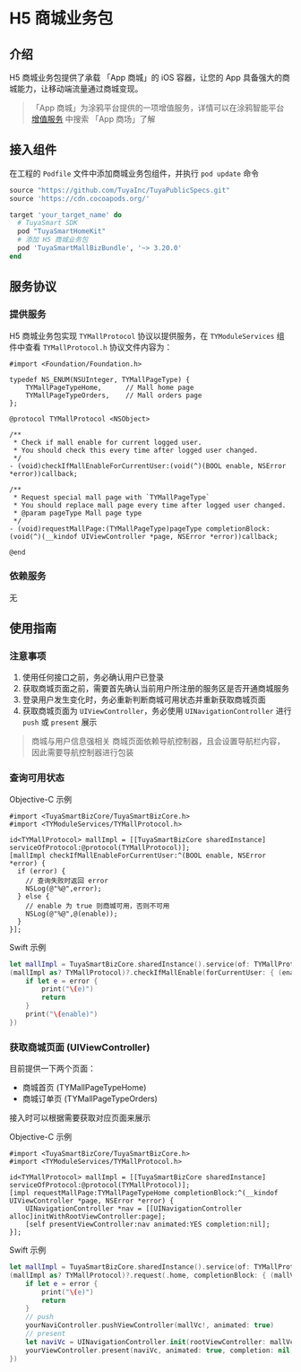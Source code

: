 # H5 商城业务包

## 介绍

H5 商城业务包提供了承载 「App 商城」的 iOS 容器，让您的 App 具备强大的商城能力，让移动端流量通过商城变现。

> 「App 商城」为涂鸦平台提供的一项增值服务，详情可以在涂鸦智能平台 [增值服务](https://www.tuya.com/vas/) 中搜索 「App 商场」了解

## 接入组件

在工程的 `Podfile` 文件中添加商城业务包组件，并执行 `pod update` 命令

```ruby
source "https://github.com/TuyaInc/TuyaPublicSpecs.git"
source 'https://cdn.cocoapods.org/'

target 'your_target_name' do
  # TuyaSmart SDK
  pod "TuyaSmartHomeKit"
  # 添加 H5 商城业务包
  pod 'TuyaSmartMallBizBundle', '~> 3.20.0'
end
```

## 服务协议

### 提供服务

H5 商城业务包实现 `TYMallProtocol` 协议以提供服务，在 `TYModuleServices` 组件中查看 `TYMallProtocol.h` 协议文件内容为：

```oc
#import <Foundation/Foundation.h>

typedef NS_ENUM(NSUInteger, TYMallPageType) {
    TYMallPageTypeHome,      // Mall home page
    TYMallPageTypeOrders,    // Mall orders page
};

@protocol TYMallProtocol <NSObject>

/**
 * Check if mall enable for current logged user.
 * You should check this every time after logged user changed.
 */
- (void)checkIfMallEnableForCurrentUser:(void(^)(BOOL enable, NSError *error))callback;

/**
 * Request special mall page with `TYMallPageType`
 * You should replace mall page every time after logged user changed.
 * @param pageType Mall page type
 */
- (void)requestMallPage:(TYMallPageType)pageType completionBlock:(void(^)(__kindof UIViewController *page, NSError *error))callback;

@end
```

### 依赖服务
无

## 使用指南

### 注意事项

1. 使用任何接口之前，务必确认用户已登录
2. 获取商城页面之前，需要首先确认当前用户所注册的服务区是否开通商城服务
3. 登录用户发生变化时，务必重新判断商城可用状态并重新获取商城页面
4. 获取商城页面为 `UIViewController`，务必使用 `UINavigationController` 进行 `push` 或 `present` 展示

> 商城与用户信息强相关
> 商城页面依赖导航控制器，且会设置导航栏内容，因此需要导航控制器进行包装

### 查询可用状态

Objective-C 示例

```oc
#import <TuyaSmartBizCore/TuyaSmartBizCore.h>
#import <TYModuleServices/TYMallProtocol.h>

id<TYMallProtocol> mallImpl = [[TuyaSmartBizCore sharedInstance] serviceOfProtocol:@protocol(TYMallProtocol)];
[mallImpl checkIfMallEnableForCurrentUser:^(BOOL enable, NSError *error) {
  if (error) {
    // 查询失败时返回 error
    NSLog(@"%@",error);
  } else {
    // enable 为 true 则商城可用，否则不可用
    NSLog(@"%@",@(enable));
  }
}];
```

Swift 示例

```swift
let mallImpl = TuyaSmartBizCore.sharedInstance().service(of: TYMallProtocol.self)
(mallImpl as? TYMallProtocol)?.checkIfMallEnable(forCurrentUser: { (enable, error) in
    if let e = error {
        print("\(e)")
        return
    }
    print("\(enable)")
})
```

### 获取商城页面 (UIViewController)

目前提供一下两个页面：
- 商城首页 (TYMallPageTypeHome)
- 商城订单页 (TYMallPageTypeOrders)

接入时可以根据需要获取对应页面来展示

Objective-C 示例

```oc
#import <TuyaSmartBizCore/TuyaSmartBizCore.h>
#import <TYModuleServices/TYMallProtocol.h>

id<TYMallProtocol> mallImpl = [[TuyaSmartBizCore sharedInstance] serviceOfProtocol:@protocol(TYMallProtocol)];
[impl requestMallPage:TYMallPageTypeHome completionBlock:^(__kindof UIViewController *page, NSError *error) {
    UINavigationController *nav = [[UINavigationController alloc]initWithRootViewController:page];
    [self presentViewController:nav animated:YES completion:nil];
}];
```

Swift 示例

```swift
let mallImpl = TuyaSmartBizCore.sharedInstance().service(of: TYMallProtocol.self)
(mallImpl as? TYMallProtocol)?.request(.home, completionBlock: { (mallVc, error) in
    if let e = error {
        print("\(e)")
        return
    }
    // push
    yourNaviController.pushViewController(mallVc!, animated: true)
    // present
    let naviVc = UINavigationController.init(rootViewController: mallVc!)
    yourViewController.present(naviVc, animated: true, completion: nil)
})
```




